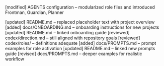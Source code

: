 [modified] AGENTS configuration – modularized role files and introduced Frontman, Guardian, Planner

[updated] README.md – replaced placeholder text with project overview
[added] docs/ONBOARDING.md – onboarding instructions for new projects
[updated] README.md – linked onboarding guide
[reviewed] codex/direction.md – still aligned with repository goals
[reviewed] codex/roles/ – definitions adequate
[added] docs/PROMPTS.md – prompt examples for role activation
[updated] README.md – linked new prompts guide
[revised] docs/PROMPTS.md – deeper examples for realistic workflow

